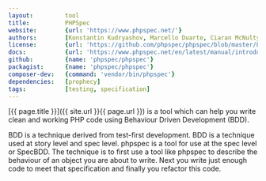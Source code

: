 ```yaml
---
layout:         tool
title:          PHPSpec
website:        {url: 'https://www.phpspec.net/'} 
authors:        [Konstantin Kudryashov, Marcello Duarte, Ciaran McNulty]
license:        {url: 'https://github.com/phpspec/phpspec/blob/master/LICENSE', label: 'MIT'} 
docs:           {url: 'https://www.phpspec.net/en/latest/manual/introduction.html'} 
github:         {name: 'phpspec/phpspec'} 
packagist:      {name: 'phpspec/phpspec'}
composer-dev:   {command: 'vendor/bin/phpspec'}
dependencies:   [prophecy]
tags:           [testing, specification]
---
```


[{{ page.title }}]({{ site.url }}{{ page.url }}) is a tool which can help you write
clean and working PHP code using Behaviour Driven Development (BDD). 

<!--more--> 

BDD is a technique derived from test-first development. BDD is a technique used at story level and spec level.
phpspec is a tool for use at the spec level or SpecBDD.
The technique is to first use a tool like phpspec to describe the behaviour of an object you are about to write.
Next you write just enough code to meet that specification and finally you refactor this code.

